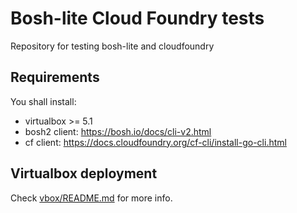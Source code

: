 Bosh-lite Cloud Foundry tests
=============================

Repository for testing bosh-lite and cloudfoundry

Requirements
------------

You shall install:

 - virtualbox >= 5.1
 - bosh2 client: https://bosh.io/docs/cli-v2.html
 - cf client: https://docs.cloudfoundry.org/cf-cli/install-go-cli.html


Virtualbox deployment
---------------------

Check [vbox/README.md](vbox/README.md) for more info.


